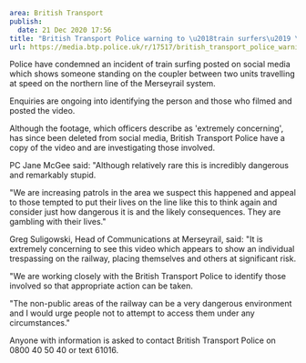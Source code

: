 ```yaml
area: British Transport
publish:
  date: 21 Dec 2020 17:56
title: "British Transport Police warning to \u2018train surfers\u2019 \u2013 Merseyside"
url: https://media.btp.police.uk/r/17517/british_transport_police_warning_to__train_surfer
```

Police have condemned an incident of train surfing posted on social media which shows someone standing on the coupler between two units travelling at speed on the northern line of the Merseyrail system.

Enquiries are ongoing into identifying the person and those who filmed and posted the video.

Although the footage, which officers describe as 'extremely concerning', has since been deleted from social media, British Transport Police have a copy of the video and are investigating those involved.

PC Jane McGee said: "Although relatively rare this is incredibly dangerous and remarkably stupid.

"We are increasing patrols in the area we suspect this happened and appeal to those tempted to put their lives on the line like this to think again and consider just how dangerous it is and the likely consequences. They are gambling with their lives."

Greg Suligowski, Head of Communications at Merseyrail, said: "It is extremely concerning to see this video which appears to show an individual trespassing on the railway, placing themselves and others at significant risk.

"We are working closely with the British Transport Police to identify those involved so that appropriate action can be taken.

"The non-public areas of the railway can be a very dangerous environment and I would urge people not to attempt to access them under any circumstances."

Anyone with information is asked to contact British Transport Police on 0800 40 50 40 or text 61016.
